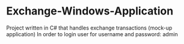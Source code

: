 # Exchange-Windows-Application
Project written in C# that handles exchange transactions (mock-up application)
In order to login user for username and password: admin

